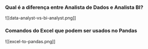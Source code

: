 ### Qual é a diferença entre Analista de Dados e Analista BI?
![[data-analyst-vs-bi-analyst.png]]

### Comandos do Excel que podem ser usados no Pandas
![[excel-to-pandas.png]]